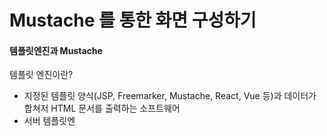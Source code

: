 # Mustache 를 통한 화면 구성하기

#### 템플릿엔진과 Mustache
템플릿 엔진이란? 
- 지정된 템플릿 양식(JSP, Freemarker, Mustache, React, Vue 등)과 데이터가 합쳐저 HTML 문서를 출력하는 소프트웨어
- 서버 템플릿엔
<!--stackedit_data:
eyJoaXN0b3J5IjpbMTUwMDU2MzE4XX0=
-->
